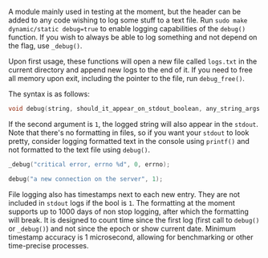 A module mainly used in testing at the moment, but the header can be added to any code wishing to log some stuff to a text file.
Run `sudo make dynamic/static debug=true` to enable logging capabilities of the `debug()` function. If you wish to always be able to log something and not depend on the flag, use `_debug()`.

Upon first usage, these functions will open a new file called `logs.txt` in the current directory and append new logs to the end of it.
If you need to free all memory upon exit, including the pointer to the file, run `debug_free()`.

The syntax is as follows:
```c
void debug(string, should_it_appear_on_stdout_boolean, any_string_args...);
```
If the second argument is `1`, the logged string will also appear in the `stdout`. Note that there's no formatting in files, so if you want your `stdout` to look pretty, consider logging formatted text in the console using `printf()` and not formatted to the text file using `debug()`.
```c
_debug("critical error, errno %d", 0, errno);

debug("a new connection on the server", 1);
```
File logging also has timestamps next to each new entry. They are not included in `stdout` logs if the bool is `1`. The formatting at the moment supports up to 1000 days of non stop logging, after which the formatting will break. It is designed to count time since the first log (first call to `debug()` or `_debug()`) and not since the epoch or show current date. Minimum timestamp accuracy is 1 microsecond, allowing for benchmarking or other time-precise processes.